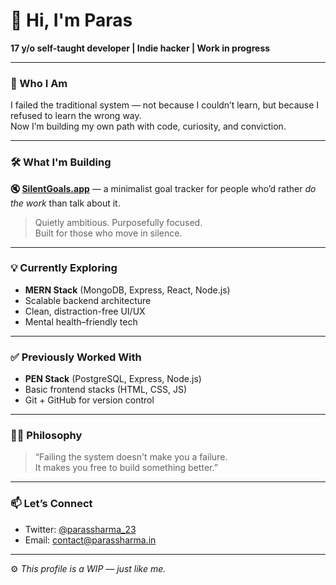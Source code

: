 # 👋 Hi, I'm Paras

**17 y/o self-taught developer | Indie hacker | Work in progress**

---

### 🧠 Who I Am
I failed the traditional system — not because I couldn’t learn, but because I refused to learn the wrong way.  
Now I’m building my own path with code, curiosity, and conviction.

---

### 🛠️ What I'm Building
**🔇 [SilentGoals.app](https://silentgoals.app)** — a minimalist goal tracker for people who’d rather *do the work* than talk about it.

> Quietly ambitious. Purposefully focused.  
> Built for those who move in silence.

---

### 💡 Currently Exploring
- **MERN Stack** (MongoDB, Express, React, Node.js)
- Scalable backend architecture
- Clean, distraction-free UI/UX
- Mental health–friendly tech

---

### ✅ Previously Worked With
- **PEN Stack** (PostgreSQL, Express, Node.js)
- Basic frontend stacks (HTML, CSS, JS)
- Git + GitHub for version control

---

### 🧘‍♂️ Philosophy
> “Failing the system doesn't make you a failure.  
> It makes you free to build something better.”

---

### 📫 Let’s Connect
- Twitter: [@parassharma_23](https://x.com/parassharma_23?s=21)  
- Email: [contact@parassharma.in](mailto:contact@parassharma.in)

---

⚙️ *This profile is a WIP — just like me.*


<!---
ParasSharma2306/ParasSharma2306 is a ✨ special ✨ repository because its `README.md` (this file) appears on your GitHub profile.
You can click the Preview link to take a look at your changes.
--->
